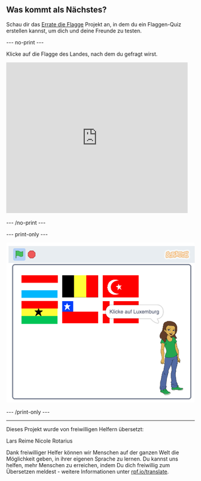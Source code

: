 ## Was kommt als Nächstes?

Schau dir das [Errate die Flagge](https://projects.raspberrypi.org/de-DE/projects/guess-the-flag?utm_source=pathway&utm_medium=whatnext&utm_campaign=projects) Projekt an, in dem du ein Flaggen-Quiz erstellen kannst, um dich und deine Freunde zu testen.

--- no-print ---

Klicke auf die Flagge des Landes, nach dem du gefragt wirst.

<div class="scratch-preview">
  <iframe allowtransparency="true" width="485" height="402" src="https://scratch.mit.edu/projects/embed/276891625/?autostart=false" frameborder="0" scrolling="no"></iframe>
</div>

--- /no-print ---

--- print-only ---

![Fertiges Spiel](images/finished-game.png)

--- /print-only ---

***

Dieses Projekt wurde von freiwilligen Helfern übersetzt:

Lars Reime
Nicole Rotarius

Dank freiwilliger Helfer können wir Menschen auf der ganzen Welt die Möglichkeit geben, in ihrer eigenen Sprache zu lernen. Du kannst uns helfen, mehr Menschen zu erreichen, indem Du dich freiwillig zum Übersetzen meldest - weitere Informationen unter [rpf.io/translate](https://rpf.io/translate).